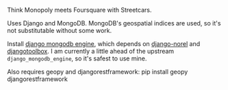 Think Monopoly meets Foursquare with Streetcars. 

Uses Django and MongoDB. MongoDB's geospatial indices are used, so it's not 
substitutable without some work. 

Install [django mongodb engine](http://django-mongodb.org/topics/setup.html),
which depends on 
[django-norel](http://www.allbuttonspressed.com/projects/django-nonrel) and 
[djangotoolbox](http://www.allbuttonspressed.com/projects/djangotoolbox). 
I am currently a little ahead of the upstream `django_mongodb_engine`, so it's safest to use mine.

Also requires geopy and djangorestframework:
    pip install geopy djangorestframework


